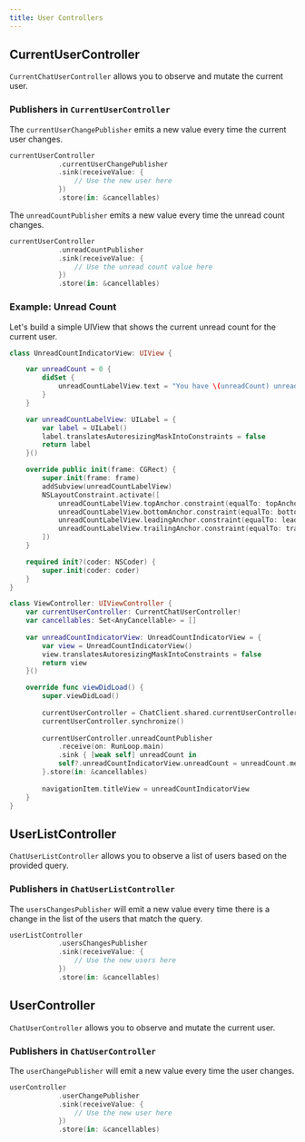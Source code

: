 ```yaml
---
title: User Controllers
---
```


## CurrentUserController

`CurrentChatUserController` allows you to observe and mutate the current user.

### Publishers in `CurrentUserController`

The `currentUserChangePublisher` emits a new value every time the current user changes.

```swift
currentUserController
            .currentUserChangePublisher
            .sink(receiveValue: { 
                // Use the new user here
            })
            .store(in: &cancellables)
```

The `unreadCountPublisher` emits a new value every time the unread count changes.

```swift
currentUserController
            .unreadCountPublisher
            .sink(receiveValue: { 
                // Use the unread count value here
            })
            .store(in: &cancellables)
```

### Example: Unread Count

Let's build a simple UIView that shows the current unread count for the current user.

```swift
class UnreadCountIndicatorView: UIView {

    var unreadCount = 0 {
        didSet {
            unreadCountLabelView.text = "You have \(unreadCount) unread messages"
        }
    }

    var unreadCountLabelView: UILabel = {
        var label = UILabel()
        label.translatesAutoresizingMaskIntoConstraints = false
        return label
    }()

    override public init(frame: CGRect) {
        super.init(frame: frame)
        addSubview(unreadCountLabelView)
        NSLayoutConstraint.activate([
            unreadCountLabelView.topAnchor.constraint(equalTo: topAnchor),
            unreadCountLabelView.bottomAnchor.constraint(equalTo: bottomAnchor),
            unreadCountLabelView.leadingAnchor.constraint(equalTo: leadingAnchor),
            unreadCountLabelView.trailingAnchor.constraint(equalTo: trailingAnchor)
        ])
    }

    required init?(coder: NSCoder) {
        super.init(coder: coder)
    }
}

class ViewController: UIViewController {
    var currentUserController: CurrentChatUserController!
    var cancellables: Set<AnyCancellable> = []
    
    var unreadCountIndicatorView: UnreadCountIndicatorView = {
        var view = UnreadCountIndicatorView()
        view.translatesAutoresizingMaskIntoConstraints = false
        return view
    }()

    override func viewDidLoad() {
        super.viewDidLoad()
        
        currentUserController = ChatClient.shared.currentUserController()
        currentUserController.synchronize()
        
        currentUserController.unreadCountPublisher
            .receive(on: RunLoop.main)
            .sink { [weak self] unreadCount in
            self?.unreadCountIndicatorView.unreadCount = unreadCount.messages
        }.store(in: &cancellables)
        
        navigationItem.titleView = unreadCountIndicatorView
    }
}
```

## UserListController

`ChatUserListController` allows you to observe a list of users based on the provided query.

### Publishers in `ChatUserListController`

The `usersChangesPublisher` will emit a new value every time there is a change in the list of the users that match the query.

```swift
userListController
            .usersChangesPublisher
            .sink(receiveValue: { 
                // Use the new users here
            })
            .store(in: &cancellables)
```

## UserController

`ChatUserController` allows you to observe and mutate the current user.

### Publishers in `ChatUserController`

The `userChangePublisher` will emit a new value every time the user changes.

```swift
userController
            .userChangePublisher
            .sink(receiveValue: { 
                // Use the new user here
            })
            .store(in: &cancellables)
```
